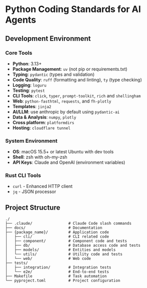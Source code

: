 # Python Coding Standards for AI Agents

## Development Environment

### Core Tools

- **Python**: 3.13+
- **Package Management**: `uv` (not pip or requirements.txt)
- **Typing**: `pydantic` (types and validation)
- **Code Quality**: `ruff` (formatting and linting), `ty` (type checking)
- **Logging**: `loguru`
- **Testing**: `pytest`
- **CLI Tools**: `click`, `typer`, `prompt-toolkit`, `rich` and `shellingham`
- **Web**: `python-fasthtml`, `requests`, and `fh-plotly`
- **Templates**: `jinja2`
- **AI/LLM**: use anthropic by default using `pydantic-ai`
- **Data & Analysis**: `numpy`, `plotly`
- **Cross platform**: `platformdirs`
- **Hosting**: `cloudflare tunnel`

### System Environment

- **OS**: macOS 15.5+ or latest Ubuntu with dev tools
- **Shell**: zsh with oh-my-zsh
- **API Keys**: Claude and OpenAI (environment variables)

### Rust CLI Tools

- `curl` - Enhanced HTTP client
- `jq` - JSON processor

## Project Structure

```
./
├── .claude/                # Claude Code slash commands
├── docs/                   # Documentation
├── {package_name}/         # Application code
│   ├── cli/                # CLI related code
│   ├── component/          # Component code and tests
│   ├── db/                 # Database access code and tests
│   ├── models/             # Entities and models
│   └── utils/              # Utility code and tests
│   └── web/                # Web code
├── tests/
│   ├── integration/        # Integration tests
│   └── e2e/                # End-to-end tests
├── Makefile                # Task automation
└── pyproject.toml          # Project configuration
```
